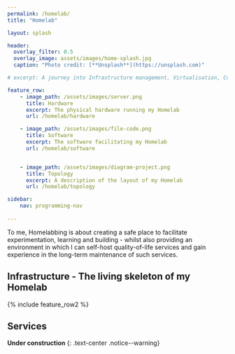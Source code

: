 ```yaml
---
permalink: /homelab/
title: "Homelab"

layout: splash

header:
  overlay_filter: 0.5
  overlay_image: assets/images/home-splash.jpg
  caption: "Photo credit: [**Unsplash**](https://unsplash.com)"

# excerpt: A journey into Infrastructure management, Virtualisation, Containerisation, Orchestration and so much more

feature_row:
    - image_path: /assets/images/server.png
      title: Hardware
      excerpt: The physical hardware running my Homelab
      url: /homelab/hardware

    - image_path: /assets/images/file-code.png
      title: Software
      excerpt: The software facilitating my Homelab
      url: /homelab/software


    - image_path: /assets/images/diagram-project.png
      title: Topology
      excerpt: A description of the layout of my Homelab
      url: /homelab/topology

sidebar:
    nav: programming-nav
    
---
```


<!-- # Homelab -->
To me, Homelabbing is about creating a safe place to facilitate experimentation, learning and building - whilst also providing an environment in which I can self-host quality-of-life services and gain experience in the long-term maintenance of such services.

## Infrastructure - The living skeleton of my Homelab

{% include feature_row2 %}

## Services

**Under construction** 
{: .text-center .notice--warning}

